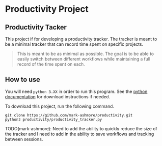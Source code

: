# Productivity Project

## Productivity Tacker

This project if for developing a productivity tracker. The tracker is meant to
be a minimal tracker that can record time spent on specific projects.

>  This is meant to be as minimal as possible. The goal is to be able to easily
>  switch between different workflows while maintaining a full record of the
>  time spent on each.

## How to use

You will need `python 3.XX` in order to run this program. See the
[python documentation](https://www.python.org/downloads/) for download
instructions if needed. 

To download this project, run the following command.

```
git clone https://github.com/mark-ashmore/productivity.git
python3 productivity/productivity_tracker.py
```

TODO(mark-ashmore): Need to add the ability to quickly reduce the size of the
tracker and I need to add in the ability to save workflows and tracking
between sessions.
